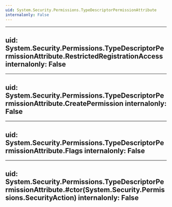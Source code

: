 ```yaml
---
uid: System.Security.Permissions.TypeDescriptorPermissionAttribute
internalonly: False
---
```


---
uid: System.Security.Permissions.TypeDescriptorPermissionAttribute.RestrictedRegistrationAccess
internalonly: False
---

---
uid: System.Security.Permissions.TypeDescriptorPermissionAttribute.CreatePermission
internalonly: False
---

---
uid: System.Security.Permissions.TypeDescriptorPermissionAttribute.Flags
internalonly: False
---

---
uid: System.Security.Permissions.TypeDescriptorPermissionAttribute.#ctor(System.Security.Permissions.SecurityAction)
internalonly: False
---
